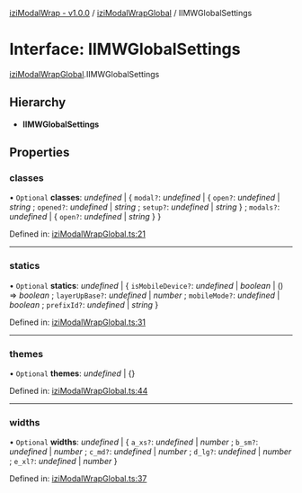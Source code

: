 [iziModalWrap - v1.0.0](../README.md) / [iziModalWrapGlobal](../modules/izimodalwrapglobal.md) / IIMWGlobalSettings

# Interface: IIMWGlobalSettings

[iziModalWrapGlobal](../modules/izimodalwrapglobal.md).IIMWGlobalSettings

## Hierarchy

* **IIMWGlobalSettings**

## Properties

### classes

• `Optional` **classes**: *undefined* | { `modal?`: *undefined* | { `open?`: *undefined* | *string* ; `opened?`: *undefined* | *string* ; `setup?`: *undefined* | *string*  } ; `modals?`: *undefined* | { `open?`: *undefined* | *string*  }  }

Defined in: [iziModalWrapGlobal.ts:21](https://github.com/voltsonic/javascript-izimodal-wrap/blob/04f6ec1/src/iziModalWrapGlobal.ts#L21)

___

### statics

• `Optional` **statics**: *undefined* | { `isMobileDevice?`: *undefined* | *boolean* | () => *boolean* ; `layerUpBase?`: *undefined* | *number* ; `mobileMode?`: *undefined* | *boolean* ; `prefixId?`: *undefined* | *string*  }

Defined in: [iziModalWrapGlobal.ts:31](https://github.com/voltsonic/javascript-izimodal-wrap/blob/04f6ec1/src/iziModalWrapGlobal.ts#L31)

___

### themes

• `Optional` **themes**: *undefined* | {}

Defined in: [iziModalWrapGlobal.ts:44](https://github.com/voltsonic/javascript-izimodal-wrap/blob/04f6ec1/src/iziModalWrapGlobal.ts#L44)

___

### widths

• `Optional` **widths**: *undefined* | { `a_xs?`: *undefined* | *number* ; `b_sm?`: *undefined* | *number* ; `c_md?`: *undefined* | *number* ; `d_lg?`: *undefined* | *number* ; `e_xl?`: *undefined* | *number*  }

Defined in: [iziModalWrapGlobal.ts:37](https://github.com/voltsonic/javascript-izimodal-wrap/blob/04f6ec1/src/iziModalWrapGlobal.ts#L37)
